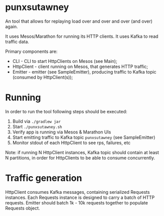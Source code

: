# punxsutawney
An tool that allows for replaying load over and over and over (and over) again.

It uses Mesos/Marathon for running its HTTP clients.
It uses Kafka to read traffic data.

Primary components are:
- CLI - CLI to start HttpClients on Mesos (see Main);
- HttpClient - client running on Mesos, that generates HTTP traffic;
- Emitter - emitter (see SampleEmitter), producing traffic to Kafka topic (consumed by HttpClient(s));

# Running
In order to run the tool following steps should be executed:
1. Build via `./gradlew jar`
2. Start `./punxsutawney.sh`
3. Verify app is running via Mesos & Marathon UIs
4. Start emitting traffic to Kafka topic `punxsutawney` (see SampleEmitter)
5. Monitor stdout of each HttpClient to see rps, failures, etc

Note: if running N HttpClient instances, Kafka topic should contain at least N partitions,
in order for HttpClients to be able to consume concurrently.

# Traffic generation
HttpClient consumes Kafka messages, containing serialized Requests instances.
Each Requests instance is designed to carry a batch of HTTP requests.
Emitter should batch 1k - 10k requests together to populate Requests object.